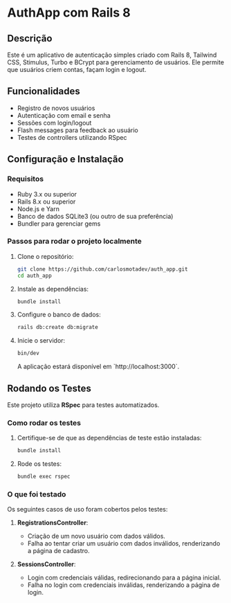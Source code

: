 # AuthApp com Rails 8

## Descrição

Este é um aplicativo de autenticação simples criado com Rails 8, Tailwind CSS, Stimulus, Turbo e BCrypt para gerenciamento de usuários. Ele permite que usuários criem contas, façam login e logout.

## Funcionalidades

- Registro de novos usuários
- Autenticação com email e senha
- Sessões com login/logout
- Flash messages para feedback ao usuário
- Testes de controllers utilizando RSpec

## Configuração e Instalação

### Requisitos

- Ruby 3.x ou superior
- Rails 8.x ou superior
- Node.js e Yarn
- Banco de dados SQLite3 (ou outro de sua preferência)
- Bundler para gerenciar gems

### Passos para rodar o projeto localmente

1. Clone o repositório:
   ```bash
   git clone https://github.com/carlosmotadev/auth_app.git
   cd auth_app
   ```

2. Instale as dependências:

   ```bash
   bundle install
   ```


3. Configure o banco de dados:

   ```bash
   rails db:create db:migrate
   ```


4. Inicie o servidor:

   ```bash
   bin/dev
   ```


   A aplicação estará disponível em \`http://localhost:3000\`.

## Rodando os Testes

Este projeto utiliza **RSpec** para testes automatizados.

### Como rodar os testes

1. Certifique-se de que as dependências de teste estão instaladas:

   ```bash
   bundle install
   ```

2. Rode os testes:

   ```bash
   bundle exec rspec
   ```

### O que foi testado

Os seguintes casos de uso foram cobertos pelos testes:

1. **RegistrationsController**:
   - Criação de um novo usuário com dados válidos.
   - Falha ao tentar criar um usuário com dados inválidos, renderizando a página de cadastro.

2. **SessionsController**:
   - Login com credenciais válidas, redirecionando para a página inicial.
   - Falha no login com credenciais inválidas, renderizando a página de login.
